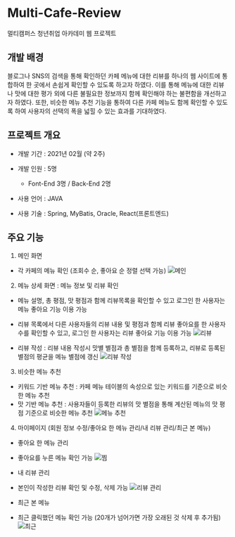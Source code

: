 # Multi-Cafe-Review
멀티캠퍼스 청년취업 아카데미 웹 프로젝트

## 개발 배경
 블로그나 SNS의 검색을 통해 확인하던 카페 메뉴에 대한 리뷰를 하나의 웹 사이트에 통합하여 한 곳에서 손쉽게 확인할 수 있도록 하고자 하였다. 이를 통해 메뉴에 대한 리뷰나 맛에 대한 평가 외에 다른 불필요한 정보까지 함께 확인해야 하는 불편함을 개선하고자 하였다. 또한, 비슷한 메뉴 추천 기능을 통하여 다른 카페 메뉴도 함께 확인할 수 있도록 하여 사용자의 선택의 폭을 넓힐 수 있는 효과를 기대하였다.

## 프로젝트 개요
- 개발 기간 : 2021년 02월 (약 2주)

- 개발 인원 : 5명
  - Font-End 3명 / Back-End 2명

- 사용 언어 : JAVA

- 사용 기술 : Spring, MyBatis, Oracle, React(프론트엔드)

## 주요 기능

1. 메인 화면
- 각 카페의 메뉴 확인 (조회수 순, 좋아요 순 정렬 선택 가능)
![메인](https://user-images.githubusercontent.com/53103434/109380918-ae945780-791a-11eb-9c3a-71ff7e39eacc.jpg)

2. 메뉴 상세 화면 : 메뉴 정보 및 리뷰 확인
- 메뉴 설명, 총 평점, 맛 평점과 함께 리뷰목록을 확인할 수 있고 로그인 한 사용자는 메뉴 좋아요 기능 이용 가능
- 리뷰 목록에서 다른 사용자들의 리뷰 내용 및 평점과 함께 리뷰 좋아요를 한 사용자 수를 확인할 수 있고, 로그인 한 사용자는 리뷰 좋아요 기능 이용 가능
![리뷰](https://user-images.githubusercontent.com/53103434/109380935-c10e9100-791a-11eb-84b0-92f6b6e34426.jpg)

- 리뷰 작성 : 리뷰 내용 작성시 맛별 별점과 총 별점을 함께 등록하고, 리뷰로 등록된 별점의 평균을 메뉴 별점에 갱신
![리뷰 작성](https://user-images.githubusercontent.com/53103434/109381724-5875e300-791f-11eb-9604-bfc00201c4e7.jpg)

3. 비슷한 메뉴 추천
-  키워드 기반 메뉴 추천 : 카페 메뉴 테이블의 속성으로 있는 키워드를 기준으로 비슷한 메뉴 추천
-  맛 기반 메뉴 추천 : 사용자들이 등록한 리뷰의 맛 별점을 통해 계산된 메뉴의 맛 평점 기준으로 비슷한 메뉴 추천
![메뉴 추천](https://user-images.githubusercontent.com/53103434/109380944-ce2b8000-791a-11eb-9073-2318a7aa41ad.jpg)

4. 마이페이지 (회원 정보 수정/좋아요 한 메뉴 관리/내 리뷰 관리/최근 본 메뉴)
- 좋아요 한 메뉴 관리
 - 좋아요를 누른 메뉴 확인 가능
![찜](https://user-images.githubusercontent.com/53103434/109380979-f4e9b680-791a-11eb-8308-404bcc951d00.jpg)

- 내 리뷰 관리
 - 본인이 작성한 리뷰 확인 및 수정, 삭제 가능 
![리뷰 관리](https://user-images.githubusercontent.com/53103434/109381003-092db380-791b-11eb-8b76-3e7e9b1355ed.jpg)

- 최근 본 메뉴
 - 최근 클릭했던 메뉴 확인 가능 (20개가 넘어가면 가장 오래된 것 삭제 후 추가됨)
![최근](https://user-images.githubusercontent.com/53103434/109381067-6295e280-791b-11eb-833c-9c949c60d770.jpg)
